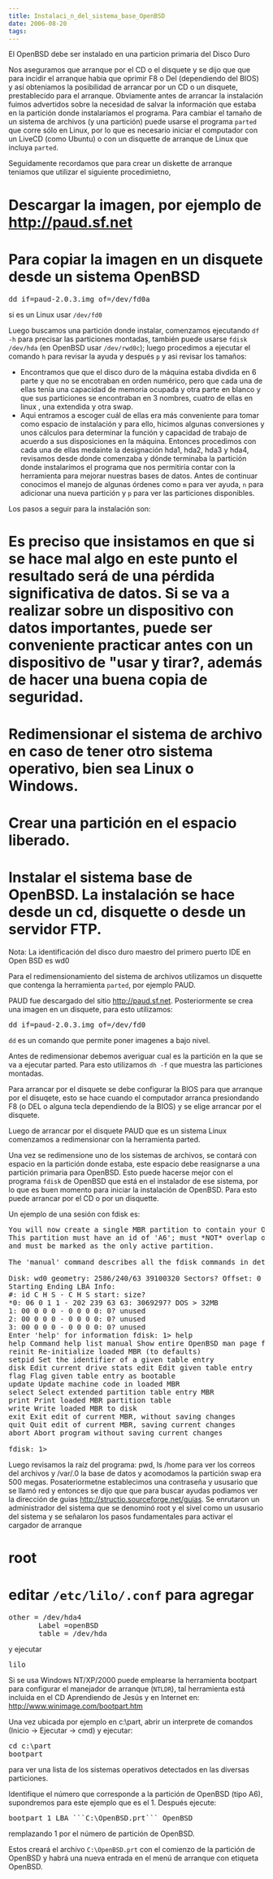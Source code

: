 ```yaml
---
title: Instalaci_n_del_sistema_base_OpenBSD
date: 2006-08-20
tags:
---
```

El OpenBSD debe ser instalado en una particion primaria del Disco Duro

Nos aseguramos que arranque por el CD o el disquete y se dijo que  que para incidir  el arranque habia que oprimir F8 o Del (dependiendo del BIOS) y así obteniamos la posibilidad de arrancar por un CD o un disquete, prestablecido para el arranque. Obviamente antes de arrancar la instalación fuimos advertidos sobre la necesidad de salvar la información que estaba en la partición donde instalaríamos el programa.
Para cambiar el tamaño de un sistema de archivos (y una partición) puede
usarse el programa ```parted``` que corre sólo en Linux, por lo que es necesario iniciar el computador con un LiveCD (como Ubuntu) o con un disquette de arranque de Linux que incluya ```parted```.

Seguidamente recordamos que para crear un diskette de arranque teniamos que utilizar el siguiente procedimietno,
# Descargar la imagen, por ejemplo de http://paud.sf.net
# Para copiar la imagen en un disquete desde un sistema OpenBSD 
<pre>
dd if=paud-2.0.3.img of=/dev/fd0a
</pre>
si es un Linux usar ```/dev/fd0```

Luego buscamos una partición donde instalar, comenzamos ejecutando ```df -h``` para precisar las particiones montadas, también puede usarse ```fdisk /dev/hda``` (en OpenBSD usar ```/dev/rwd0c```); luego procedimos a ejecutar el comando ```h``` para revisar la ayuda y después ```p``` y asi revisar los tamaños:
* Encontramos que  que el disco duro de la máquina  estaba divdida en 6 parte  y que no se encotraban en orden numérico, pero que cada una de ellas tenía  una capacidad de memoria ocupada y otra parte en blanco y que sus particiones se encontraban en 3 nombres, cuatro de ellas en linux , una extendida y otra swap. 
* Aqui entramos a escoger cuál de ellas era más conveniente para tomar como espacio de instalación y para ello, hicimos algunas conversiones y unos cálculos para determinar la función y capacidad de trabajo de acuerdo a sus  disposiciones en la máquina. Entonces procedimos con cada una de ellas  medainte la designación hda1, hda2, hda3 y hda4, revisamos desde donde comenzaba y dónde terminaba la partición donde instalarímos el programa que nos permitiría contar con la herramienta para mejorar nuestras bases de datos. Antes de continuar conocimos el manejo de algunas órdenes como ```m``` para ver ayuda, ```n``` para adicionar una nueva partición y ```p``` para ver las particiones disponibles.

Los pasos a seguir para la instalación son:

# Es preciso que insistamos en que si se hace mal algo en este punto el resultado será de una pérdida significativa de datos. Si se va a realizar sobre un dispositivo con datos importantes, puede ser conveniente practicar antes con un dispositivo de "usar y tirar?, además de hacer una buena copia de seguridad.
# Redimensionar el sistema de archivo en caso de tener otro sistema operativo, bien sea Linux o Windows.
# Crear una partición en el espacio liberado.
# Instalar el sistema base de OpenBSD. La instalación se hace desde un cd, disquette o desde un servidor FTP.

Nota: La identificación del disco duro maestro del primero puerto IDE en Open BSD es wd0

Para el redimensionamiento del sistema de archivos utilizamos un disquette que contenga la herramienta ```parted```, por ejemplo PAUD.

PAUD fue descargado del sitio http://paud.sf.net. Posteriormente se crea una imagen en un disquete, para esto utilizamos:
<pre>
dd if=paud-2.0.3.img of=/dev/fd0
</pre>
```dd``` es un comando que permite poner imagenes a bajo nivel.

Antes de redimensionar debemos averiguar cual es la partición en la que se va a ejecutar parted. Para esto utilizamos ```dh -f```  que muestra las particiones montadas.

Para arrancar por el disquete se debe configurar la BIOS para que arranque por el disuqete, esto se hace cuando el computador arranca presiondando
F8 (o DEL o alguna tecla dependiendo de la BIOS) y se elige arrancar por el disquete.

Luego de arrancar por el disquete PAUD que es un sistema Linux comenzamos  a redimensionar con la herramienta parted.

Una vez se redimensione uno de los sistemas de archivos, se contará con
espacio en la partición donde estaba, este espacio debe reasignarse a una
partición primaria para OpenBSD.  Esto puede hacerse mejor con el programa
```fdisk``` de OpenBSD que está en el instalador de ese sistema, por lo que es buen momento para iniciar la instalación de OpenBSD.   Para esto puede arrancar por el CD o por un disquette.

Un ejemplo de una sesión con fdisk es:

<pre>
You will now create a single MBR partition to contain your OpenBSD data. 
This partition must have an id of 'A6'; must *NOT* overlap other partitions;
and must be marked as the only active partition.

The 'manual' command describes all the fdisk commands in detail.

Disk: wd0 geometry: 2586/240/63 39100320 Sectors? Offset: 0 Signature: 0xAA55
Starting Ending LBA Info:
#: id C H S - C H S start: size?
*0: 06 0 1 1 - 202 239 63 63: 3069297? DOS > 32MB
1: 00 0 0 0 - 0 0 0 0: 0? unused 
2: 00 0 0 0 - 0 0 0 0: 0? unused 
3: 00 0 0 0 - 0 0 0 0: 0? unused
Enter 'help' for information fdisk: 1> help
help Command help list manual Show entire OpenBSD man page for fdisk 
reinit Re-initialize loaded MBR (to defaults) 
setpid Set the identifier of a given table entry 
disk Edit current drive stats edit Edit given table entry 
flag Flag given table entry as bootable 
update Update machine code in loaded MBR 
select Select extended partition table entry MBR 
print Print loaded MBR partition table 
write Write loaded MBR to disk 
exit Exit edit of current MBR, without saving changes 
quit Quit edit of current MBR, saving current changes
abort Abort program without saving current changes

fdisk: 1>
</pre>

Luego revisamos la raíz del programa: pwd, ls /home para ver los correos del archivos y /var/.0 la base de datos y acomodamos la partición swap era 500 megas. Posateriormetne establecimos una contraseña y ususario que se llamó red y entonces se dijo que  que para buscar ayudas podiamos ver la dirección de guias http://structio.sourceforge.net/guias.
 Se enrutaron un administrador del sistema que se denominó root y el sivel como un ususario del sistema y se señalaron los pasos fundamentales para activar el cargador de arranque
# root
# editar ```/etc/lilo/.conf``` para agregar
<pre>
other = /dev/hda4
       Label =openBSD
       table = /dev/hda
</pre>
y ejecutar
<pre>
lilo
</pre>


Si se usa Windows NT/XP/2000 puede emplearse la herramienta bootpart para configurar el manejador de arranque (```NTLDR```), tal herramienta está incluida en el CD Aprendiendo de Jesús y en Internet en:
http://www.winimage.com/bootpart.htm

Una vez ubicada por ejemplo en c:\part, abrir un interprete de comandos (Inicio -> Ejecutar -> cmd) y ejecutar:
<pre>
cd c:\part
bootpart
</pre>
para ver una lista de los sistemas operativos detectados en las diversas particiones.

Identifique el número que corresponde a la partición de OpenBSD (tipo A6), supondremos para este ejemplo que es el 1.  Después ejecute:
<pre>
bootpart 1 LBA ```C:\OpenBSD.prt``` OpenBSD
</pre>
remplazando 1 por el número de partición de OpenBSD.

Estos creará el archivo ```C:\OpenBSD.prt``` con el comienzo de la partición de OpenBSD y habrá una nueva entrada en el menú de arranque con etiqueta OpenBSD.


